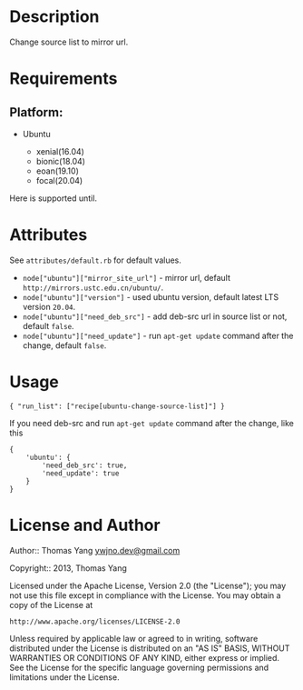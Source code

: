 Description
===========

Change source list to mirror url.

Requirements
============

## Platform:

* Ubuntu

    * xenial(16.04)
    * bionic(18.04)
    * eoan(19.10)
    * focal(20.04)

Here is supported until.

Attributes
==========

See `attributes/default.rb` for default values.

* `node["ubuntu"]["mirror_site_url"]` - mirror url, default `http://mirrors.ustc.edu.cn/ubuntu/`.
* `node["ubuntu"]["version"]` - used ubuntu version, default latest LTS version `20.04`.
* `node["ubuntu"]["need_deb_src"]` - add deb-src url in source list or not, default `false`.
* `node["ubuntu"]["need_update"]` - run `apt-get update` command after the change, default `false`.

Usage
=====

    { "run_list": ["recipe[ubuntu-change-source-list]"] }

If you need deb-src and run `apt-get update` command after the change, like this

    {
        'ubuntu': {
            'need_deb_src': true,
            'need_update': true
        }
    }

License and Author
==================

Author:: Thomas Yang <ywjno.dev@gmail.com>

Copyright:: 2013, Thomas Yang

Licensed under the Apache License, Version 2.0 (the "License");
you may not use this file except in compliance with the License.
You may obtain a copy of the License at

    http://www.apache.org/licenses/LICENSE-2.0

Unless required by applicable law or agreed to in writing, software
distributed under the License is distributed on an "AS IS" BASIS,
WITHOUT WARRANTIES OR CONDITIONS OF ANY KIND, either express or implied.
See the License for the specific language governing permissions and
limitations under the License.
